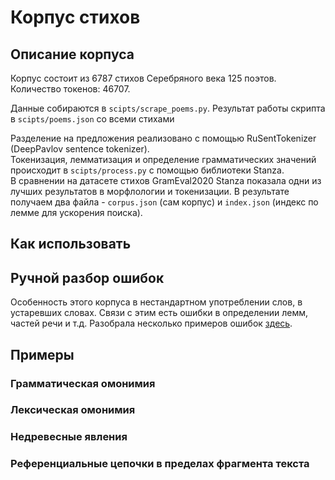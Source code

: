 # Корпус стихов

## Описание корпуса
Корпус состоит из 6787 стихов Серебряного века 125 поэтов.\
Количество токенов: 46707.

Данные собираются в `scipts/scrape_poems.py`. Результат работы скрипта в `scipts/poems.json` со всеми стихами

Разделение на предложения реализовано с помощью RuSentTokenizer (DeepPavlov sentence tokenizer).\
Токенизация, лемматизация и определение грамматических значений происходит в `scipts/process.py` с помощью библиотеки Stanza.\
В сравнении на датасете стихов GramEval2020 Stanza показала одни из лучших результатов в морфлологии и токенизации.
В результате получаем два файла - `corpus.json` (сам корпус) и `index.json` (индекс по лемме для ускорения поиска). 

## Как использовать


## Ручной разбор ошибок
Особенность этого корпуса в нестандартном употреблении слов, в устаревших словах. Связи с этим есть ошибки в определении лемм, частей речи и т.д.
Разобрала несколько примеров ошибок [здесь](https://github.com/sofismv/poetry_corpus/blob/main/errors.md).

## Примеры

### Грамматическая омонимия


### Лексическая омонимия

### Недревесные явления

### Референциальные цепочки в пределах фрагмента текста
